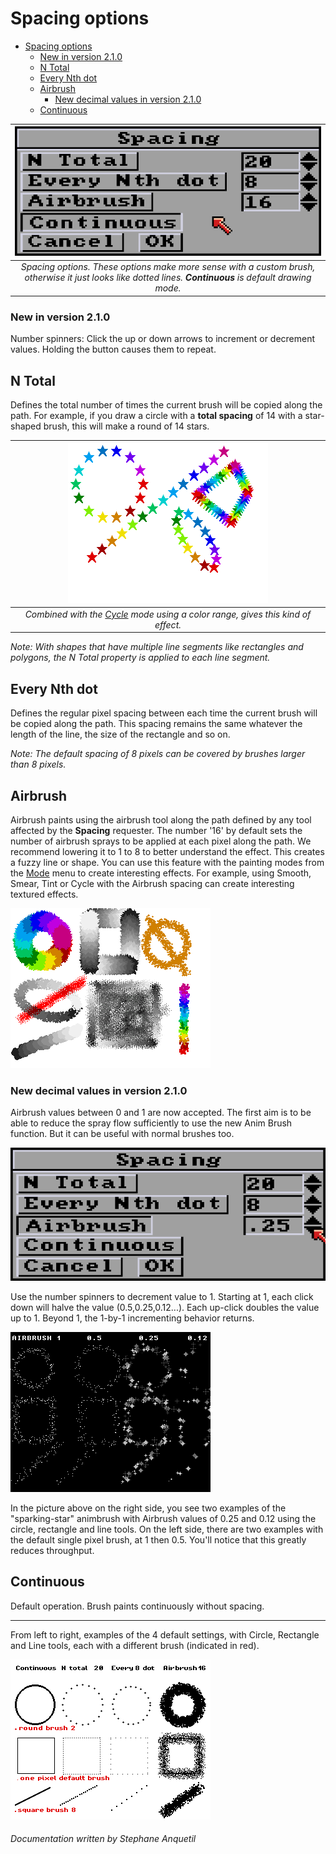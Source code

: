 # Spacing options

- [Spacing options](#spacing-options)
    - [New in version 2.1.0](#new-in-version-210)
  - [N Total](#n-total)
  - [Every Nth dot](#every-nth-dot)
  - [Airbrush](#airbrush)
    - [New decimal values in version 2.1.0](#new-decimal-values-in-version-210)
  - [Continuous](#continuous)

| ![Spacing](spacing.png) |
| :-----: |
|*Spacing options. These options make more sense with a custom brush, otherwise it just looks like dotted lines. **Continuous** is default drawing mode.* |

### New in version 2.1.0 

Number spinners: Click the up or down arrows to increment or decrement values. Holding the button causes them to repeat.

## N Total

Defines the total number of times the current brush will be copied along the path. For example, if you draw a circle with a **total spacing** of 14 with a star-shaped brush, this will make a round of 14 stars.

| ![](14stars.png) |
| :-----: |
| *Combined with the [Cycle](../../menus/src/mode.md#cycle) mode using a color range, gives this kind of effect.* |

*Note: With shapes that have multiple line segments like rectangles and polygons, the N Total property is applied to each line segment.*

## Every Nth dot

Defines the regular pixel spacing between each time the current brush will be copied along the path. This spacing remains the same whatever the length of the line, the size of the rectangle and so on.

*Note: The default spacing of 8 pixels can be covered by brushes larger than 8 pixels.*

## Airbrush
Airbrush paints using the airbrush tool along the path defined by any tool affected by the **Spacing** requester. The number '16' by default sets the number of airbrush sprays to be applied at each pixel along the path. We recommend lowering it to 1 to 8 to better understand the effect. This creates a fuzzy line or shape. You can use this feature with the painting modes from the [Mode](../../menus/src/mode.md) menu to create interesting
effects. For example, using Smooth, Smear, Tint or Cycle with the Airbrush spacing can create interesting textured effects.

![](airbrush-spacing.png)

### New decimal values in version 2.1.0 

Airbrush values between 0 and 1 are now accepted. The first aim is to be able to reduce the spray flow sufficiently to use the new Anim Brush function. But it can be useful with normal brushes too.

![Airbrush Spacing](spacing-airbrush.png)

Use the number spinners to decrement value to 1. Starting at 1, each click down will halve the value (0.5,0.25,0.12...). Each up-click doubles the value up to 1. Beyond 1, the 1-by-1 incrementing behavior returns.

![Decimal Airbrush](decimal-airbrush.png)

In the picture above on the right side, you see two examples of the "sparking-star" animbrush with Airbrush values of 0.25 and 0.12 using the circle, rectangle and line tools.
On the left side, there are two examples with the default single pixel brush, at 1 then 0.5. You'll notice that this greatly reduces throughput.

## Continuous
Default operation. Brush paints continuously without spacing.

---

From left to right, examples of the 4 default settings, with Circle, Rectangle and Line tools, each with a different brush (indicated in red).

![](Spacing-examples.png)

###### Documentation written by Stephane Anquetil
